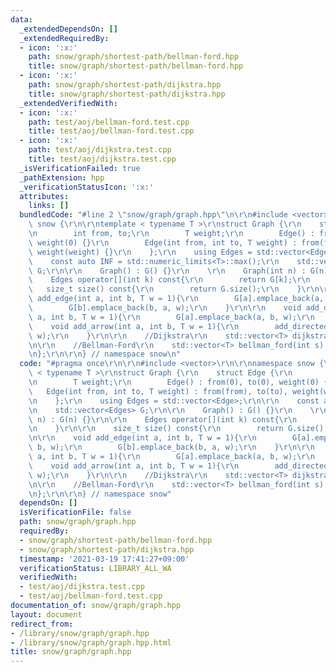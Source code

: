 ```yaml
---
data:
  _extendedDependsOn: []
  _extendedRequiredBy:
  - icon: ':x:'
    path: snow/graph/shortest-path/bellman-ford.hpp
    title: snow/graph/shortest-path/bellman-ford.hpp
  - icon: ':x:'
    path: snow/graph/shortest-path/dijkstra.hpp
    title: snow/graph/shortest-path/dijkstra.hpp
  _extendedVerifiedWith:
  - icon: ':x:'
    path: test/aoj/bellman-ford.test.cpp
    title: test/aoj/bellman-ford.test.cpp
  - icon: ':x:'
    path: test/aoj/dijkstra.test.cpp
    title: test/aoj/dijkstra.test.cpp
  _isVerificationFailed: true
  _pathExtension: hpp
  _verificationStatusIcon: ':x:'
  attributes:
    links: []
  bundledCode: "#line 2 \"snow/graph/graph.hpp\"\n\r\n#include <vector>\r\n\r\nnamespace\
    \ snow {\r\n\r\ntemplate < typename T >\r\nstruct Graph {\r\n    struct Edge {\r\
    \n        int from, to;\r\n        T weight;\r\n        Edge() : from(0), to(0),\
    \ weight(0) {}\r\n        Edge(int from, int to, T weight) : from(from), to(to),\
    \ weight(weight) {}\r\n    };\r\n    using Edges = std::vector<Edge>;\r\n\r\n\
    \    const auto INF = std::numeric_limits<T>::max();\r\n    std::vector<Edges>\
    \ G;\r\n\r\n    Graph() : G() {}\r\n    \r\n    Graph(int n) : G(n) {}\r\n\r\n\
    \    Edges operator[](int k) const{\r\n        return G[k];\r\n    }\r\n\r\n \
    \   size_t size() const{\r\n        return G.size();\r\n    }\r\n\r\n    void\
    \ add_edge(int a, int b, T w = 1){\r\n        G[a].emplace_back(a, b, w);\r\n\
    \        G[b].emplace_back(b, a, w);\r\n    }\r\n\r\n    void add_directed_edge(int\
    \ a, int b, T w = 1){\r\n        G[a].emplace_back(a, b, w);\r\n    }\r\n\r\n\
    \    void add_arrow(int a, int b, T w = 1){\r\n        add_directed_edge(a, b,\
    \ w);\r\n    }\r\n\r\n    //Dijkstra\r\n    std::vector<T> dijkstra(int s) const;\r\
    \n\r\n    //Bellman-Ford\r\n    std::vector<T> bellman_ford(int s) const;\r\n\r\
    \n};\r\n\r\n} // namespace snow\n"
  code: "#pragma once\r\n\r\n#include <vector>\r\n\r\nnamespace snow {\r\n\r\ntemplate\
    \ < typename T >\r\nstruct Graph {\r\n    struct Edge {\r\n        int from, to;\r\
    \n        T weight;\r\n        Edge() : from(0), to(0), weight(0) {}\r\n     \
    \   Edge(int from, int to, T weight) : from(from), to(to), weight(weight) {}\r\
    \n    };\r\n    using Edges = std::vector<Edge>;\r\n\r\n    const auto INF = std::numeric_limits<T>::max();\r\
    \n    std::vector<Edges> G;\r\n\r\n    Graph() : G() {}\r\n    \r\n    Graph(int\
    \ n) : G(n) {}\r\n\r\n    Edges operator[](int k) const{\r\n        return G[k];\r\
    \n    }\r\n\r\n    size_t size() const{\r\n        return G.size();\r\n    }\r\
    \n\r\n    void add_edge(int a, int b, T w = 1){\r\n        G[a].emplace_back(a,\
    \ b, w);\r\n        G[b].emplace_back(b, a, w);\r\n    }\r\n\r\n    void add_directed_edge(int\
    \ a, int b, T w = 1){\r\n        G[a].emplace_back(a, b, w);\r\n    }\r\n\r\n\
    \    void add_arrow(int a, int b, T w = 1){\r\n        add_directed_edge(a, b,\
    \ w);\r\n    }\r\n\r\n    //Dijkstra\r\n    std::vector<T> dijkstra(int s) const;\r\
    \n\r\n    //Bellman-Ford\r\n    std::vector<T> bellman_ford(int s) const;\r\n\r\
    \n};\r\n\r\n} // namespace snow"
  dependsOn: []
  isVerificationFile: false
  path: snow/graph/graph.hpp
  requiredBy:
  - snow/graph/shortest-path/bellman-ford.hpp
  - snow/graph/shortest-path/dijkstra.hpp
  timestamp: '2021-03-19 17:41:27+09:00'
  verificationStatus: LIBRARY_ALL_WA
  verifiedWith:
  - test/aoj/dijkstra.test.cpp
  - test/aoj/bellman-ford.test.cpp
documentation_of: snow/graph/graph.hpp
layout: document
redirect_from:
- /library/snow/graph/graph.hpp
- /library/snow/graph/graph.hpp.html
title: snow/graph/graph.hpp
---
```

